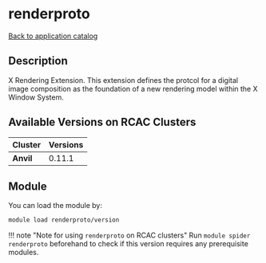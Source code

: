 # renderproto

[Back to application catalog](../app_catalog.md)

## Description
X Rendering Extension. This extension defines the protcol for a digital image composition as the foundation of a new rendering model within the X Window System.

## Available Versions on RCAC Clusters
|Cluster|Versions|
|---|---|
|**Anvil**|0.11.1|

## Module
You can load the module by:

```bash
module load renderproto/version
```

!!! note "Note for using `renderproto` on RCAC clusters"
    Run `module spider renderproto` beforehand to check if this version requires any prerequisite modules.
